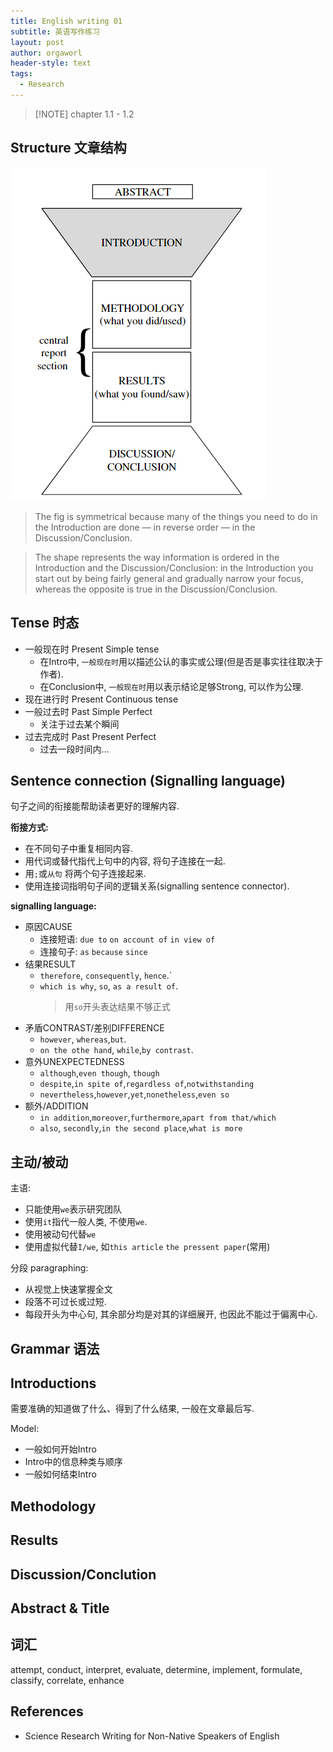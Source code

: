 ```yaml
---
title: English writing 01
subtitle: 英语写作练习
layout: post
author: orgaworl
header-style: text
tags:
  - Research
---
```

>[!NOTE] chapter 1.1 - 1.2 

## Structure 文章结构 

![](./pic/structure.png)

> The fig is symmetrical because many of the things you need to do in the Introduction are done — in reverse order — in the Discussion/Conclusion.

> The shape represents the way information is ordered in the Introduction and the Discussion/Conclusion: in the Introduction you start out by being fairly general and gradually narrow your focus, whereas the opposite is true in the Discussion/Conclusion.

## Tense 时态 
- 一般现在时 Present Simple tense
	- 在Intro中, `一般现在时`用以描述公认的事实或公理(但是否是事实往往取决于作者).
	- 在Conclusion中, `一般现在时`用以表示结论足够Strong, 可以作为公理.
- 现在进行时 Present Continuous tense
- 一般过去时 Past Simple Perfect
	- 关注于过去某个瞬间
- 过去完成时 Past Present Perfect
	- 过去一段时间内...

## Sentence connection (Signalling language)
句子之间的衔接能帮助读者更好的理解内容.

**衔接方式:**
- 在不同句子中重复相同内容.
- 用代词或替代指代上句中的内容, 将句子连接在一起.
- 用`;`或`从句` 将两个句子连接起来.
- 使用连接词指明句子间的逻辑关系(signalling sentence connector).


**signalling language:**
- 原因CAUSE
	- 连接短语: `due to` `on account of` `in view of`
	- 连接句子: `as` `because` `since`
- 结果RESULT
	- `therefore`, `consequently`, `hence`.`
	- `which is why`, `so`, `as a result of`. 
		> 用`so`开头表达结果不够正式
- 矛盾CONTRAST/差别DIFFERENCE
	- `however`, `whereas`,`but`.
	- `on the othe hand`, `while`,`by contrast`.
- 意外UNEXPECTEDNESS
	- `although`,`even though`, `though`
	- `despite`,`in spite of`,`regardless of`,`notwithstanding`
	- `nevertheless`,`however`,`yet`,`nonetheless`,`even so`
- 额外/ADDITION
	- `in addition`,`moreover`,`furthermore`,`apart from that/which`
	- `also`, `secondly`,`in the second place`,`what is more`


## 主动/被动

主语:
- 只能使用`we`表示研究团队
- 使用`it`指代一般人类, 不使用`we`.
- 使用被动句代替`we`
- 使用虚拟代替`I/we`, 如`this article` `the pressent paper`(常用)

分段 paragraphing:
- 从视觉上快速掌握全文
- 段落不可过长或过短.
- 每段开头为中心句, 其余部分均是对其的详细展开, 也因此不能过于偏离中心.




## Grammar 语法 




## Introductions

需要准确的知道做了什么、得到了什么结果, 一般在文章最后写.

Model:
- 一般如何开始Intro
- Intro中的信息种类与顺序
- 一般如何结束Intro

## Methodology

## Results

## Discussion/Conclution

## Abstract & Title

## 词汇

attempt, conduct, interpret, evaluate, determine, implement, formulate, classify, correlate, enhance


## References

- Science Research Writing for Non-Native Speakers of English
